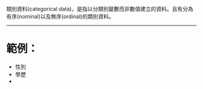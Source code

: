 類別資料(categorical data)，是指以分類別變數而非數值建立的資料。且有分為有序(nominal)以及無序(ordinal)的類別資料。
- - -
# 範例：
- 性別
- 學歷
- 